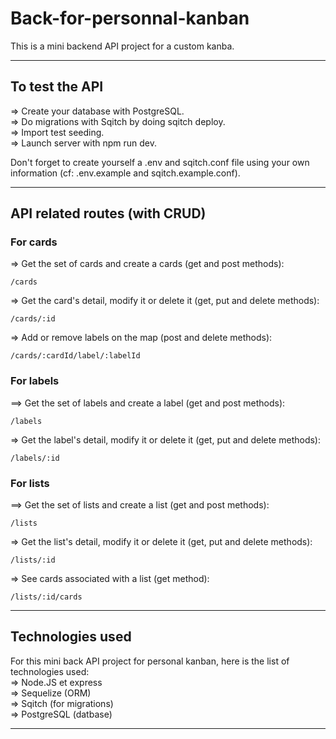 # Back-for-personnal-kanban
This is a mini backend API project for a custom kanba.

---

## To test the API
=> Create your database with PostgreSQL.  
=> Do migrations with Sqitch by doing sqitch deploy.  
=> Import test seeding.  
=> Launch server with npm run dev.  

Don't forget to create yourself a .env and sqitch.conf file using your own information (cf: .env.example and sqitch.example.conf).

---

## API related routes (with CRUD)
### For cards
=> Get the set of cards and create a cards (get and post methods): 
```
/cards
```

=> Get the card's detail, modify it or delete it (get, put and delete methods):
```
/cards/:id
```

=> Add or remove labels on the map (post and delete methods):
```
/cards/:cardId/label/:labelId
```

### For labels
==> Get the set of labels and create a label (get and post methods): 
```
/labels
``` 

=> Get the label's detail, modify it or delete it (get, put and delete methods):
```
/labels/:id
```

### For lists
==> Get the set of lists and create a list (get and post methods): 
```
/lists
``` 

=> Get the list's detail, modify it or delete it (get, put and delete methods):
```
/lists/:id
```

=> See cards associated with a list (get method):
```
/lists/:id/cards
```

---

## Technologies used
For this mini back API project for personal kanban, here is the list of technologies used:  
=> Node.JS et express  
=> Sequelize (ORM)  
=> Sqitch (for migrations)  
=> PostgreSQL (datbase)  

---